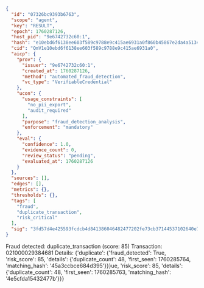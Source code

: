 ```json
{
  "id": "07326bc9393b6763",
  "scope": "agent",
  "key": "RESULT",
  "epoch": 1760287126,
  "host_pid": "9e6742732c60:1",
  "hash": "e10ebd6f6138ee603f589c9788e9c415ae6931a0f860b45867e2da4a51349024",
  "cid": "QmV1e10ebd6f6138ee603f589c9788e9c415ae6931a0",
  "aicp": {
    "prov": {
      "issuer": "9e6742732c60:1",
      "created_at": 1760287126,
      "method": "automated_fraud_detection",
      "vc_type": "VerifiableCredential"
    },
    "ucon": {
      "usage_constraints": [
        "no_pii_export",
        "audit_required"
      ],
      "purpose": "fraud_detection_analysis",
      "enforcement": "mandatory"
    },
    "eval": {
      "confidence": 1.0,
      "evidence_count": 0,
      "review_status": "pending",
      "evaluated_at": 1760287126
    }
  },
  "sources": [],
  "edges": [],
  "metrics": {},
  "thresholds": {},
  "tags": [
    "fraud",
    "duplicate_transaction",
    "risk_critical"
  ],
  "sig": "3fd57d4e425593fcdcb4d841386046482477202fe73cb37144537102640e78ee"
}
```

Fraud detected: duplicate_transaction (score: 85)
Transaction: 021000029384681
Details: {'duplicate': {'fraud_detected': True, 'risk_score': 85, 'details': {'duplicate_count': 48, 'first_seen': 1760285764, 'matching_hash': '45a3ccbce684d395'}}}ue, 'risk_score': 85, 'details': {'duplicate_count': 48, 'first_seen': 1760285763, 'matching_hash': '4e5cfda15432477b'}}}